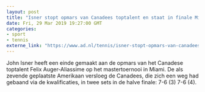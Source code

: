 ```yaml
---
layout: post
title: "Isner stopt opmars van Canadees toptalent en staat in finale Miami"
date: Fri, 29 Mar 2019 19:27:00 GMT
categories: 
- sport 
- tennis 
externe_link: "https://www.ad.nl/tennis/isner-stopt-opmars-van-canadees-toptalent-en-staat-in-finale-miami~a3d38f53/"
---
```


John Isner heeft een einde gemaakt aan de opmars van het Canadese toptalent Felix Auger-Aliassime op het mastertoernooi in Miami. De als zevende geplaatste Amerikaan versloeg de Canadees, die zich een weg had gebaand via de kwalificaties, in twee sets in de halve finale: 7-6 (3) 7-6 (4).

